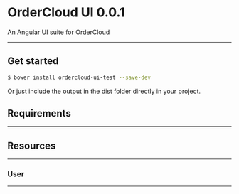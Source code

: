 # OrderCloud UI 0.0.1
An Angular UI suite for OrderCloud
***

## Get started

```sh
$ bower install ordercloud-ui-test --save-dev
```

Or just include the output in the dist folder directly in your project.

## Requirements

***

## Resources

***

### User

***



